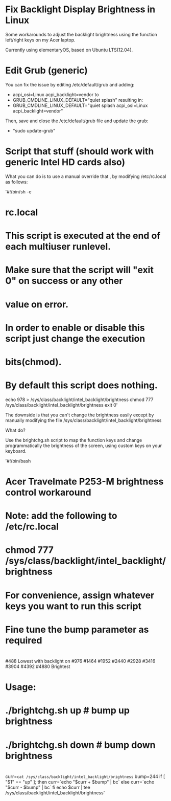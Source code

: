 # Fix Backlight Display Brightness in Linux

Some workarounds to adjust the backlight brightness using the function left/right keys on my Acer laptop. 

Currently using elementaryOS, based on Ubuntu LTS(12.04).

Edit Grub (generic)
===

You can fix the issue by editing /etc/default/grub and adding:
* acpi_osi=Linux acpi_backlight=vendor
to
* GRUB_CMDLINE_LINUX_DEFAULT="quiet splash"
resulting in:
* GRUB_CMDLINE_LINUX_DEFAULT="quiet splash acpi_osi=Linux acpi_backlight=vendor"

Then, save and close the /etc/default/grub file and update the grub:
* "sudo update-grub"

Script that stuff (should work with generic Intel HD cards also)
===

What you can do is to use a manual override that , by modifying /etc/rc.local as follows:

'#!/bin/sh -e
#
# rc.local
#
# This script is executed at the end of each multiuser runlevel.
# Make sure that the script will "exit 0" on success or any other
# value on error.
#
# In order to enable or disable this script just change the execution
# bits(chmod).
#
# By default this script does nothing.
echo 978 > /sys/class/backlight/intel_backlight/brightness
chmod 777 /sys/class/backlight/intel_backlight/brightness
exit 0'

The downside is that you can't change the brightness easily except by manually modifying the file /sys/class/backlight/intel_backlight/brightness

What do?

Use the brightchg.sh script to map the function keys and change programmatically the brightness of the screen, using custom keys on your keyboard.

'#!/bin/bash
# Acer Travelmate P253-M brightness control workaround
# Note: add the following to /etc/rc.local
#       chmod 777 /sys/class/backlight/intel_backlight/brightness
# For convenience, assign whatever keys you want to run this script
# Fine tune the bump parameter as required
#
#488 Lowest with backlight on
#976
#1464
#1952
#2440
#2928
#3416
#3904
#4392
#4880 Brightest
#
# Usage:
#    ./brightchg.sh up   # bump up brightness
#    ./brightchg.sh down # bump down brightness
#
curr=`cat /sys/class/backlight/intel_backlight/brightness`
bump=244
if [ "$1" == "up" ]; then
  curr=`echo "$curr + $bump" | bc`
else
  curr=`echo "$curr - $bump" | bc`
fi
echo $curr | tee /sys/class/backlight/intel_backlight/brightness'